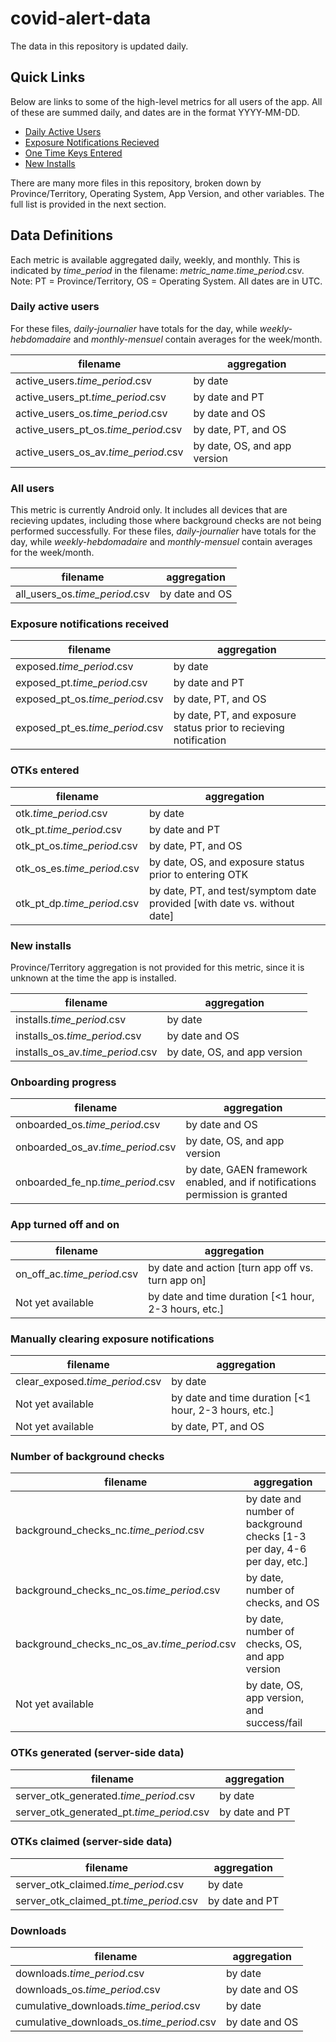 # covid-alert-data

The data in this repository is updated daily.

## Quick Links

Below are links to some of the high-level metrics for all users of the app. All of these are summed daily, and dates are in the format YYYY-MM-DD.

- [Daily Active Users](csv/daily-journalier/active_users.daily-journalier.csv)
- [Exposure Notifications Recieved](csv/daily-journalier/exposed.daily-journalier.csv)
- [One Time Keys Entered](csv/daily-journalier/otk.daily-journalier.csv)
- [New Installs](csv/daily-journalier/installs.daily-journalier.csv)

There are many more files in this repository, broken down by Province/Territory, Operating System, App Version, and other variables. The full list is provided in the next section.

## Data Definitions

Each metric is available aggregated daily, weekly, and monthly. This is indicated by *time_period* in the filename: *metric_name*.*time_period*.csv.
Note: PT = Province/Territory, OS = Operating System. All dates are in UTC.

### Daily active users

For these files, *daily-journalier* have totals for the day, while *weekly-hebdomadaire* and *monthly-mensuel* contain averages for the week/month.

| filename | aggregation |
| ------------- |------------- |
| active_users.*time_period*.csv | by date |
| active_users_pt.*time_period*.csv | by date and PT |
| active_users_os.*time_period*.csv | by date and OS |
| active_users_pt_os.*time_period*.csv | by date, PT, and OS |
| active_users_os_av.*time_period*.csv | by date, OS, and app version |


### All users

This metric is currently Android only. It includes all devices that are recieving updates, including those where background checks are not being performed successfully. For these files, *daily-journalier* have totals for the day, while *weekly-hebdomadaire* and *monthly-mensuel* contain averages for the week/month. 

| filename | aggregation |
| ------------- |------------- |
| all_users_os.*time_period*.csv | by date and OS |


### Exposure notifications received

| filename | aggregation |
| ------------- |------------- |
| exposed.*time_period*.csv | by date |
| exposed_pt.*time_period*.csv | by date and PT |
| exposed_pt_os.*time_period*.csv | by date, PT, and OS |
| exposed_pt_es.*time_period*.csv | by date, PT, and exposure status prior to recieving notification |


### OTKs entered

| filename | aggregation |
| ------------- |------------- |
| otk.*time_period*.csv | by date |
| otk_pt.*time_period*.csv | by date and PT |
| otk_pt_os.*time_period*.csv | by date, PT, and OS |
| otk_os_es.*time_period*.csv | by date, OS, and exposure status prior to entering OTK |
| otk_pt_dp.*time_period*.csv | by date, PT, and test/symptom date provided [with date vs. without date] |


### New installs

Province/Territory aggregation is not provided for this metric, since it is unknown at the time the app is installed.

| filename | aggregation |
| ------------- |------------- |
| installs.*time_period*.csv | by date |
| installs_os.*time_period*.csv | by date and OS |
| installs_os_av.*time_period*.csv | by date, OS, and app version |


### Onboarding progress

| filename | aggregation |
| ------------- |------------- |
| onboarded_os.*time_period*.csv | by date and OS |
| onboarded_os_av.*time_period*.csv | by date, OS, and app version |
| onboarded_fe_np.*time_period*.csv | by date, GAEN framework enabled, and if notifications permission is granted |


### App turned off and on

| filename | aggregation |
| ------------- |------------- |
| on_off_ac.*time_period*.csv | by date and action [turn app off vs. turn app on] |
| Not yet available | by date and time duration [<1 hour, 2-3 hours, etc.] |


### Manually clearing exposure notifications

| filename | aggregation |
| ------------- |------------- |
| clear_exposed.*time_period*.csv | by date |
| Not yet available | by date and time duration [<1 hour, 2-3 hours, etc.] |
| Not yet available | by date, PT, and OS |


### Number of background checks

| filename | aggregation |
| ------------- |------------- |
| background_checks_nc.*time_period*.csv | by date and number of background checks [1-3 per day, 4-6 per day, etc.]|
| background_checks_nc_os.*time_period*.csv | by date, number of checks, and OS |
| background_checks_nc_os_av.*time_period*.csv | by date, number of checks, OS, and app version |
| Not yet available | by date, OS, app version, and success/fail |


### OTKs generated (server-side data)

| filename | aggregation |
| ------------- |------------- |
| server_otk_generated.*time_period*.csv | by date |
| server_otk_generated_pt.*time_period*.csv | by date and PT |


### OTKs claimed (server-side data)

| filename | aggregation |
| ------------- |------------- |
| server_otk_claimed.*time_period*.csv | by date |
| server_otk_claimed_pt.*time_period*.csv | by date and PT |


### Downloads

| filename | aggregation |
| ------------- |------------- |
| downloads.*time_period*.csv | by date |
| downloads_os.*time_period*.csv | by date and OS |
| cumulative_downloads.*time_period*.csv | by date |
| cumulative_downloads_os.*time_period*.csv | by date and OS |
